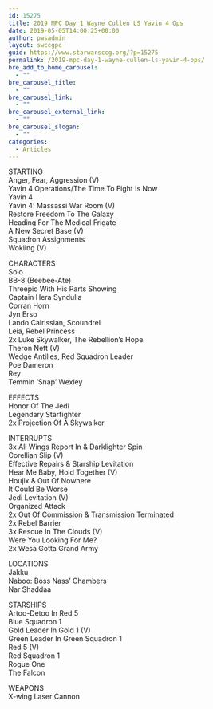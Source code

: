 ```yaml
---
id: 15275
title: 2019 MPC Day 1 Wayne Cullen LS Yavin 4 Ops
date: 2019-05-05T14:00:25+00:00
author: pwsadmin
layout: swccgpc
guid: https://www.starwarsccg.org/?p=15275
permalink: /2019-mpc-day-1-wayne-cullen-ls-yavin-4-ops/
bre_add_to_home_carousel:
  - ""
bre_carousel_title:
  - ""
bre_carousel_link:
  - ""
bre_carousel_external_link:
  - ""
bre_carousel_slogan:
  - ""
categories:
  - Articles
---
```

  


STARTING  
Anger, Fear, Aggression (V)  
Yavin 4 Operations/The Time To Fight Is Now  
Yavin 4  
Yavin 4: Massassi War Room (V)  
Restore Freedom To The Galaxy  
Heading For The Medical Frigate  
A New Secret Base (V)  
Squadron Assignments  
Wokling (V)

CHARACTERS  
Solo  
BB-8 (Beebee-Ate)  
Threepio With His Parts Showing  
Captain Hera Syndulla  
Corran Horn  
Jyn Erso  
Lando Calrissian, Scoundrel  
Leia, Rebel Princess  
2x Luke Skywalker, The Rebellion&#8217;s Hope  
Theron Nett (V)  
Wedge Antilles, Red Squadron Leader  
Poe Dameron  
Rey  
Temmin &#8216;Snap&#8217; Wexley

EFFECTS  
Honor Of The Jedi  
Legendary Starfighter  
2x Projection Of A Skywalker

INTERRUPTS  
3x All Wings Report In & Darklighter Spin  
Corellian Slip (V)  
Effective Repairs & Starship Levitation  
Hear Me Baby, Hold Together (V)  
Houjix & Out Of Nowhere  
It Could Be Worse  
Jedi Levitation (V)  
Organized Attack  
2x Out Of Commission & Transmission Terminated  
2x Rebel Barrier  
3x Rescue In The Clouds (V)  
Were You Looking For Me?  
2x Wesa Gotta Grand Army

LOCATIONS  
Jakku  
Naboo: Boss Nass&#8217; Chambers  
Nar Shaddaa

STARSHIPS  
Artoo-Detoo In Red 5  
Blue Squadron 1  
Gold Leader In Gold 1 (V)  
Green Leader In Green Squadron 1  
Red 5 (V)  
Red Squadron 1  
Rogue One  
The Falcon

WEAPONS  
X-wing Laser Cannon
